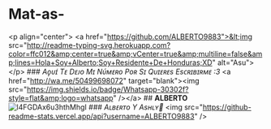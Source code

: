 # Mat-as-
&lt;p align="center">   &lt;a href="https://github.com/ALBERTO9883">&lt;img src="http://readme-typing-svg.herokuapp.com?color=ffc012&amp;center=true&amp;vCenter=true&amp;multiline=false&amp;lines=Hola+Soy+Alberto;Soy+Residente+De+Honduras;XD" alt="Asu"> &lt;/p>  ### *Aϙᴜɪ́ Tᴇ Dᴇᴊᴏ Mɪ Nᴜ́ᴍᴇʀᴏ Pᴏʀ Sɪ Qᴜɪᴇʀᴇs Esᴄʀɪʙɪʀᴍᴇ :3*  &lt;a href="http://wa.me/50499698072" target="blank">&lt;img src="https://img.shields.io/badge/Whatsapp-30302f?style=flat&amp;logo=whatsapp" />&lt;/a>  ## **ALBERTO** ![l4FGDAx6u3hthMhgI](https://user-images.githubusercontent.com/100887441/160191308-d1436996-62d4-4638-8993-4667a20cc15b.gif)  ### *Aʟʙᴇʀᴛᴏ Y Asʜʟʏ🌹*  &lt;img src="https://github-readme-stats.vercel.app/api?username=ALBERTO9883" />
